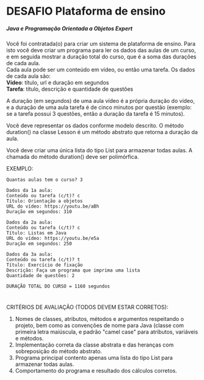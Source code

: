 # DESAFIO Plataforma de ensino
##### Java e Programação Orientada a Objetos Expert

Você foi contratada(o) para criar um sistema de plataforma de ensino. Para isto você deve criar um programa para ler os dados das aulas de um curso, e em seguida mostrar a duração total do curso, que é a soma das durações de cada aula.</br>
Cada aula pode ser um conteúdo em vídeo, ou então uma tarefa. Os dados de cada aula são:</br>
**Vídeo**: título, url e duração em segundos</br>
**Tarefa**: título, descrição e quantidade de questões</br>

A duração (em segundos) de uma aula vídeo é a própria duração do vídeo, e a duração de uma aula  tarefa é de cinco minutos por questão (exemplo: se a tarefa possui 3 questões, então a duração da tarefa é 15 minutos).</br>

Você deve representar os dados conforme modelo descrito. O método duration() na classe Lesson é um método abstrato que retorna a duração da aula.</br>

Você deve criar uma única lista do tipo List<Lesson> para armazenar todas aulas. A chamada do método duration() deve ser polimórfica.</br>

EXEMPLO:
```
Quantas aulas tem o curso? 3

Dados da 1a aula:
Conteúdo ou tarefa (c/t)? c
Título: Orientação a objetos
URL do vídeo: https://youtu.be/aBh
Duração em segundos: 310

Dados da 2a aula:
Conteúdo ou tarefa (c/t)? c
Título: Listas em Java
URL do vídeo: https://youtu.be/e5a
Duração em segundos: 250

Dados da 3a aula:
Conteúdo ou tarefa (c/t)? t
Título: Exercício de fixação
Descrição: Faça um programa que imprima uma lista
Quantidade de questões: 2

DURAÇÃO TOTAL DO CURSO = 1160 segundos
```
#
CRITÉRIOS DE AVALIAÇÃO (TODOS DEVEM ESTAR CORRETOS):
1) Nomes de classes, atributos, métodos e argumentos respeitando o projeto, bem como as convenções de nome para Java (classe com primeira letra maiúscula, e padrão "camel case" para atributos, variáveis e métodos.
2) Implementação correta da classe abstrata e das heranças com sobreposição do método abstrato.
3) Programa principal contento apenas uma lista do tipo List<Lesson> para armazenar todas aulas.
4) Comportamento do programa e resultado dos cálculos corretos.